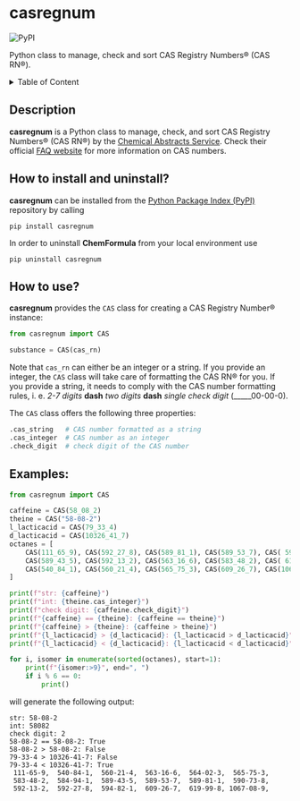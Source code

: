 # casregnum

![PyPI](https://img.shields.io/pypi/v/casregnum)

Python class to manage, check and sort CAS Registry Numbers&reg; (CAS RN&reg;).

<details>
<summary>Table of Content</summary>

1. [Description](#description)
2. [How to install and uninstall?](#how-to-install-and-uninstall)
3. [How to use?](#how-to-use)
4. [Examples](#examples)
	
</details>

## Description
**casregnum** is a Python class to manage, check, and sort CAS Registry Numbers&reg; (CAS RN&reg;) by the [Chemical Abstracts Service](https://www.cas.org/). Check their official [FAQ website](https://www.cas.org/support/documentation/chemical-substances/faqs) for more information on CAS numbers.


## How to install and uninstall? 
**casregnum** can be installed from the [Python Package Index (PyPI)](https://pypi.org/) repository by calling

	pip install casregnum

In order to uninstall **ChemFormula** from your local environment use

	pip uninstall casregnum


## How to use?
**casregnum** provides the `CAS` class for creating a CAS Registry Number&reg; instance:

```Python
from casregnum import CAS

substance = CAS(cas_rn)
```

Note that `cas_rn` can either be an integer or a string. If you provide an integer, the `CAS` class will take care of formatting the CAS RN&reg; for you. If you provide a string, it needs to comply with the CAS number formatting rules, i. e. *2-7 digits* **dash** *two digits* **dash** *single check digit* (_____00-00-0).

The `CAS` class offers the following three properties:

```Python
.cas_string   # CAS number formatted as a string
.cas_integer  # CAS number as an integer
.check_digit  # check digit of the CAS number
```

## Examples:

```Python
from casregnum import CAS

caffeine = CAS(58_08_2)
theine = CAS("58-08-2")
l_lacticacid = CAS(79_33_4)
d_lacticacid = CAS(10326_41_7)
octanes = [
    CAS(111_65_9), CAS(592_27_8), CAS(589_81_1), CAS(589_53_7), CAS( 590_73_8), CAS(584_94_1),
    CAS(589_43_5), CAS(592_13_2), CAS(563_16_6), CAS(583_48_2), CAS( 619_99_8), CAS(564_02_3),
    CAS(540_84_1), CAS(560_21_4), CAS(565_75_3), CAS(609_26_7), CAS(1067_08_9), CAS(594_82_1),
]

print(f"str: {caffeine}")
print(f"int: {theine.cas_integer}")
print(f"check digit: {caffeine.check_digit}")
print(f"{caffeine} == {theine}: {caffeine == theine}")
print(f"{caffeine} > {theine}: {caffeine > theine}")
print(f"{l_lacticacid} > {d_lacticacid}: {l_lacticacid > d_lacticacid}")
print(f"{l_lacticacid} < {d_lacticacid}: {l_lacticacid < d_lacticacid}")

for i, isomer in enumerate(sorted(octanes), start=1):
    print(f"{isomer:>9}", end=", ")
    if i % 6 == 0:
        print()
```

will generate the following output:

```
str: 58-08-2
int: 58082
check digit: 2
58-08-2 == 58-08-2: True
58-08-2 > 58-08-2: False
79-33-4 > 10326-41-7: False
79-33-4 < 10326-41-7: True
 111-65-9,  540-84-1,  560-21-4,  563-16-6,  564-02-3,  565-75-3,
 583-48-2,  584-94-1,  589-43-5,  589-53-7,  589-81-1,  590-73-8,
 592-13-2,  592-27-8,  594-82-1,  609-26-7,  619-99-8, 1067-08-9,
```

